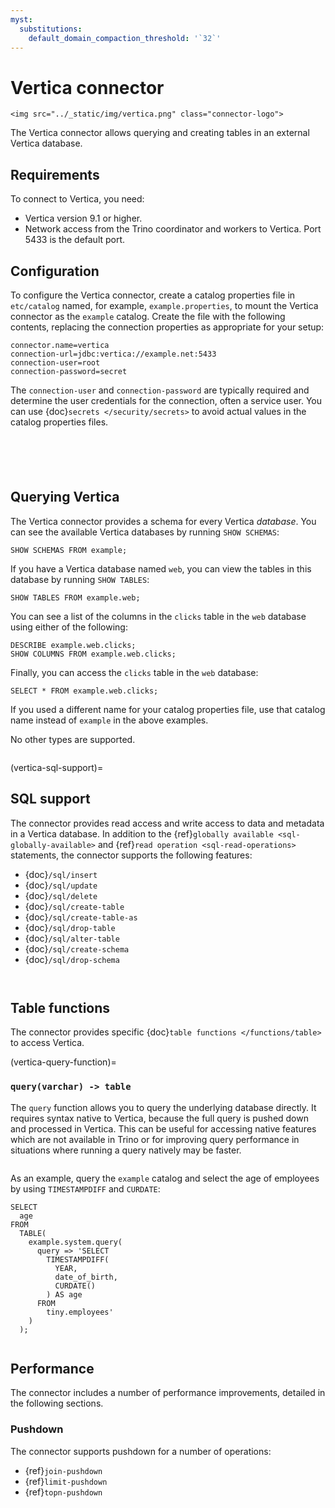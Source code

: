 ```yaml
---
myst:
  substitutions:
    default_domain_compaction_threshold: '`32`'
---
```


# Vertica connector

```{raw} html
<img src="../_static/img/vertica.png" class="connector-logo">
```

The Vertica connector allows querying and creating tables in an external Vertica
database.

## Requirements

To connect to Vertica, you need:

- Vertica version 9.1 or higher.
- Network access from the Trino coordinator and workers to Vertica. Port
  5433 is the default port.

## Configuration

To configure the Vertica connector, create a catalog properties file in
`etc/catalog` named, for example, `example.properties`, to mount the Vertica
connector as the `example` catalog. Create the file with the following
contents, replacing the connection properties as appropriate for your setup:

```text
connector.name=vertica
connection-url=jdbc:vertica://example.net:5433
connection-user=root
connection-password=secret
```

The `connection-user` and `connection-password` are typically required and
determine the user credentials for the connection, often a service user. You can
use {doc}`secrets </security/secrets>` to avoid actual values in the catalog
properties files.

```{include} jdbc-authentication.fragment
```

```{include} jdbc-common-configurations.fragment
```

```{include} jdbc-domain-compaction-threshold.fragment
```

```{include} jdbc-case-insensitive-matching.fragment
```

```{include} non-transactional-insert.fragment
```

## Querying Vertica

The Vertica connector provides a schema for every Vertica *database*.
You can see the available Vertica databases by running `SHOW SCHEMAS`:

```
SHOW SCHEMAS FROM example;
```

If you have a Vertica database named `web`, you can view the tables
in this database by running `SHOW TABLES`:

```
SHOW TABLES FROM example.web;
```

You can see a list of the columns in the `clicks` table in the `web`
database using either of the following:

```
DESCRIBE example.web.clicks;
SHOW COLUMNS FROM example.web.clicks;
```

Finally, you can access the `clicks` table in the `web` database:

```
SELECT * FROM example.web.clicks;
```

If you used a different name for your catalog properties file, use
that catalog name instead of `example` in the above examples.

No other types are supported.

```{include} jdbc-type-mapping.fragment
```

(vertica-sql-support)=

## SQL support

The connector provides read access and write access to data and metadata in
a Vertica database.  In addition to the {ref}`globally available
<sql-globally-available>` and {ref}`read operation <sql-read-operations>`
statements, the connector supports the following features:

- {doc}`/sql/insert`
- {doc}`/sql/update`
- {doc}`/sql/delete`
- {doc}`/sql/create-table`
- {doc}`/sql/create-table-as`
- {doc}`/sql/drop-table`
- {doc}`/sql/alter-table`
- {doc}`/sql/create-schema`
- {doc}`/sql/drop-schema`

```{include} sql-update-limitation.fragment
```

```{include} sql-delete-limitation.fragment
```

## Table functions

The connector provides specific {doc}`table functions </functions/table>` to
access Vertica.

(vertica-query-function)=

### `query(varchar) -> table`

The `query` function allows you to query the underlying database directly. It
requires syntax native to Vertica, because the full query is pushed down and
processed in Vertica. This can be useful for accessing native features which are
not available in Trino or for improving query performance in situations where
running a query natively may be faster.

```{include} query-passthrough-warning.fragment
```

As an example, query the `example` catalog and select the age of employees by
using `TIMESTAMPDIFF` and `CURDATE`:

```
SELECT
  age
FROM
  TABLE(
    example.system.query(
      query => 'SELECT
        TIMESTAMPDIFF(
          YEAR,
          date_of_birth,
          CURDATE()
        ) AS age
      FROM
        tiny.employees'
    )
  );
```

```{include} query-table-function-ordering.fragment
```

## Performance

The connector includes a number of performance improvements, detailed in the
following sections.

### Pushdown

The connector supports pushdown for a number of operations:

- {ref}`join-pushdown`
- {ref}`limit-pushdown`
- {ref}`topn-pushdown`

```{include} pushdown-correctness-behavior.fragment
```

```{include} no-pushdown-text-type.fragment
```
